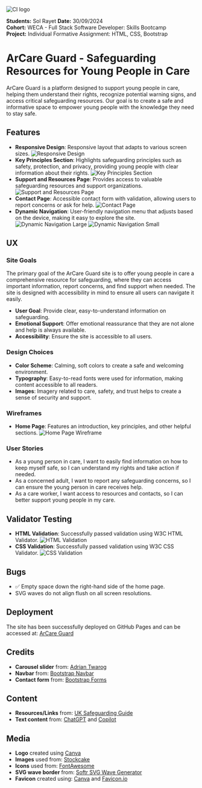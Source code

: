 ![CI logo](https://codeinstitute.s3.amazonaws.com/fullstack/ci_logo_small.png)

**Students:** Sol Rayet
**Date:** 30/09/2024  
**Cohort:** WECA - Full Stack Software Developer: Skills Bootcamp  
**Project:** Individual Formative Assignment: HTML, CSS, Bootstrap

# ArCare Guard - Safeguarding Resources for Young People in Care

ArCare Guard is a platform designed to support young people in care, helping them understand their rights, recognize potential warning signs, and access critical safeguarding resources. Our goal is to create a safe and informative space to empower young people with the knowledge they need to stay safe.

## Features

- **Responsive Design**: Responsive layout that adapts to various screen sizes.
![Responsive Design](./assets/images/arc-rd.png)
- **Key Principles Section**: Highlights safeguarding principles such as safety, protection, and privacy, providing young people with clear information about their rights.
![Key Principles Section](./assets/images/keyps.png)
- **Support and Resources Page**: Provides access to valuable safeguarding resources and support organizations.
![Support and Resources Page](./assets/images/S&R.png)
- **Contact Page**: Accessible contact form with validation, allowing users to report concerns or ask for help.
![Contact Page](./assets/images/contact.png)
- **Dynamic Navigation**: User-friendly navigation menu that adjusts based on the device, making it easy to explore the site.
![Dynamic Navigation Large](./assets/images/nav-lg.png)
![Dynamic Navigation Small](./assets/images/nav-sm.png)

## UX

### Site Goals

The primary goal of the ArCare Guard site is to offer young people in care a comprehensive resource for safeguarding, where they can access important information, report concerns, and find support when needed. The site is designed with accessibility in mind to ensure all users can navigate it easily.

- **User Goal**: Provide clear, easy-to-understand information on safeguarding.
- **Emotional Support**: Offer emotional reassurance that they are not alone and help is always available.
- **Accessibility**: Ensure the site is accessible to all users.

### Design Choices

- **Color Scheme**: Calming, soft colors to create a safe and welcoming environment.
- **Typography**: Easy-to-read fonts were used for information, making content accessible to all readers.
- **Images**: Imagery related to care, safety, and trust helps to create a sense of security and support.

### Wireframes

- **Home Page**: Features an introduction, key principles, and other helpful sections.
![Home Page Wireframe](./assets/images/WIreframes/all.png)

### User Stories

- As a young person in care, I want to easily find information on how to keep myself safe, so I can understand my rights and take action if needed.
- As a concerned adult, I want to report any safeguarding concerns, so I can ensure the young person in care receives help.
- As a care worker, I want access to resources and contacts, so I can better support young people in my care.

## Validator Testing

- **HTML Validation**: Successfully passed validation using W3C HTML Validator.
![HTML Validation](./assets/images/html-valid.png)
- **CSS Validation**: Successfully passed validation using W3C CSS Validator.
![CSS Validation](./assets/images/css-valid.png)

## Bugs

- ✅ Empty space down the right-hand side of the home page.
- SVG waves do not align flush on all screen resolutions.

## Deployment

The site has been successfully deployed on GitHub Pages and can be accessed at: [ArCare Guard](https://rayet01.github.io/ArCare-Guard/index.html)

## Credits

- **Carousel slider** from: [Adrian Twarog](https://dev.to/adriantwarog/carousel-slider-tutorial-bootstrap-5-37ha)
- **Navbar** from: [Bootstrap Navbar](https://getbootstrap.com/docs/5.0/components/navbar/)
- **Contact form** from: [Bootstrap Forms](https://getbootstrap.com/docs/5.0/forms/)

## Content

- **Resources/Links** from: [UK Safeguarding Guide](https://www.gov.uk/guidance/district-provision-tool/safeguarding)
- **Text content** from: [ChatGPT](https://chatgpt.com) and [Copilot](https://copilot.microsoft.com)

## Media

- **Logo** created using [Canva](https://www.canva.com)
- **Images** used from: [Stockcake](https://www.stockcake.com)
- **Icons** used from: [FontAwesome](https://fontawesome.com)
- **SVG wave border** from: [Softr SVG Wave Generator](https://www.softr.io/tools/svg-wave-generator)
- **Favicon** created using: [Canva](https://www.canva.com) and [Favicon.io](https://favicon.io/favicon-converter)
